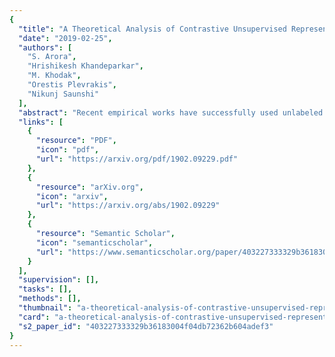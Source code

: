 ```yaml
---
{
  "title": "A Theoretical Analysis of Contrastive Unsupervised Representation Learning",
  "date": "2019-02-25",
  "authors": [
    "S. Arora",
    "Hrishikesh Khandeparkar",
    "M. Khodak",
    "Orestis Plevrakis",
    "Nikunj Saunshi"
  ],
  "abstract": "Recent empirical works have successfully used unlabeled data to learn feature representations that are broadly useful in downstream classification tasks. Several of these methods are reminiscent of the well-known word2vec embedding algorithm: leveraging availability of pairs of semantically \"similar\" data points and \"negative samples,\" the learner forces the inner product of representations of similar pairs with each other to be higher on average than with negative samples. The current paper uses the term contrastive learning for such algorithms and presents a theoretical framework for analyzing them by introducing latent classes and hypothesizing that semantically similar points are sampled from the same latent class. This framework allows us to show provable guarantees on the performance of the learned representations on the average classification task that is comprised of a subset of the same set of latent classes. Our generalization bound also shows that learned representations can reduce (labeled) sample complexity on downstream tasks. We conduct controlled experiments in both the text and image domains to support the theory.",
  "links": [
    {
      "resource": "PDF",
      "icon": "pdf",
      "url": "https://arxiv.org/pdf/1902.09229.pdf"
    },
    {
      "resource": "arXiv.org",
      "icon": "arxiv",
      "url": "https://arxiv.org/abs/1902.09229"
    },
    {
      "resource": "Semantic Scholar",
      "icon": "semanticscholar",
      "url": "https://www.semanticscholar.org/paper/403227333329b36183004f04db72362b604adef3"
    }
  ],
  "supervision": [],
  "tasks": [],
  "methods": [],
  "thumbnail": "a-theoretical-analysis-of-contrastive-unsupervised-representation-learning-thumb.jpg",
  "card": "a-theoretical-analysis-of-contrastive-unsupervised-representation-learning-card.jpg",
  "s2_paper_id": "403227333329b36183004f04db72362b604adef3"
}
---
```


